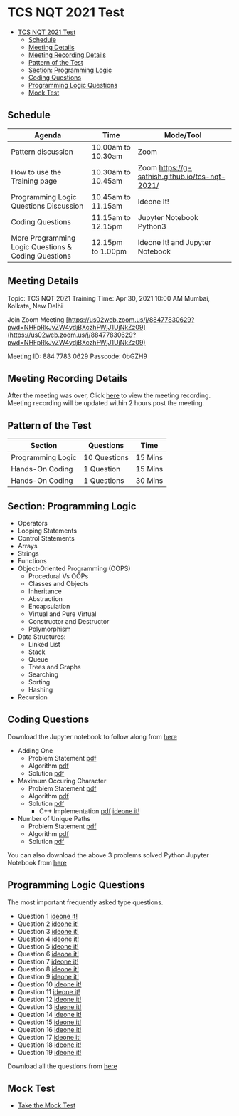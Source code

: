 # TCS NQT 2021 Test
- [TCS NQT 2021 Test](#tcs-nqt-2021-test)
  - [Schedule](#schedule)
  - [Meeting Details](#meeting-details)
  - [Meeting Recording Details](#meeting-recording-details)
  - [Pattern of the Test](#pattern-of-the-test)
  - [Section: Programming Logic](#section-programming-logic)
  - [Coding Questions](#coding-questions)
  - [Programming Logic Questions](#programming-logic-questions)
  - [Mock Test](#mock-test)

## Schedule

| Agenda                                              | Time               | Mode/Tool                                      |
|-----------------------------------------------------|--------------------|------------------------------------------------|
| Pattern discussion                                  | 10.00am to 10.30am | Zoom                                           |
| How to use the Training page                        | 10.30am to 10.45am | Zoom https://g-sathish.github.io/tcs-nqt-2021/ |
| Programming Logic Questions Discussion              | 10.45am to 11.15am | Ideone It!                                     |
| Coding Questions                                    | 11.15am to 12.15pm | Jupyter Notebook Python3                       |
| More Programming Logic Questions & Coding Questions | 12.15pm to 1.00pm  | Ideone It! and Jupyter Notebook                |

## Meeting Details


Topic: TCS NQT 2021 Training
Time: Apr 30, 2021 10:00 AM Mumbai, Kolkata, New Delhi

Join Zoom Meeting
[https://us02web.zoom.us/j/88477830629?pwd=NHFpRkJvZW4ydjBXczhFWjJ1UjNkZz09](https://us02web.zoom.us/j/88477830629?pwd=NHFpRkJvZW4ydjBXczhFWjJ1UjNkZz09)

Meeting ID: 884 7783 0629
Passcode: 0bGZH9


## Meeting Recording Details

After the meeting was over, Click [here](https://us02web.zoom.us/rec/share/u9kM7uKWrv2mqdMfAWwetDiariG0VWfgXYcQv-Y2Owby-z3gHhIBwVRNT0s1WOzG.jmO2tYxv76-Fb7Lt?startTime=1619758094000) to view the meeting recording. Meeting recording will be updated within 2 hours post the meeting.

## Pattern of the Test

| Section           | Questions    | Time    |
|-------------------|--------------|---------|
| Programming Logic | 10 Questions | 15 Mins |
| Hands-On Coding   | 1 Question   | 15 Mins |
| Hands-On Coding   | 1 Questions  | 30 Mins |

## Section: Programming Logic

- Operators
- Looping Statements
- Control Statements
- Arrays
- Strings
- Functions
- Object-Oriented Programming (OOPS)
  - Procedural Vs OOPs
  - Classes and Objects
  - Inheritance
  - Abstraction
  - Encapsulation
  - Virtual and Pure Virtual
  - Constructor and Destructor
  - Polymorphism
- Data Structures:
  - Linked List
  - Stack
  - Queue
  - Trees and Graphs
  - Searching
  - Sorting
  - Hashing
- Recursion

## Coding Questions

Download the Jupyter notebook to follow along from [here](https://github.com/g-sathish/tcs-nqt-2021/raw/main/tcs.ipynb)

- Adding One
  - Problem Statement [pdf](https://github.com/g-sathish/tcs-nqt-2021/blob/main/1-problem-statement.pdf)
  - Algorithm [pdf](https://github.com/g-sathish/tcs-nqt-2021/blob/main/1-algorithm.pdf)
  - Solution [pdf](https://github.com/g-sathish/tcs-nqt-2021/blob/main/1-solution.pdf)
- Maximum Occuring Character
  - Problem Statement [pdf](https://github.com/g-sathish/tcs-nqt-2021/blob/main/2-problem-statement.pdf)
  - Algorithm [pdf](https://github.com/g-sathish/tcs-nqt-2021/blob/main/2-algorithm.pdf)
  - Solution [pdf](https://github.com/g-sathish/tcs-nqt-2021/blob/main/2-solution.pdf)
    - C++ Implementation [pdf](https://github.com/g-sathish/tcs-nqt-2021/blob/main/2-solution-cpp.pdf) [ideone it!](https://ideone.com/gPYl76)
- Number of Unique Paths
  - Problem Statement [pdf](https://github.com/g-sathish/tcs-nqt-2021/blob/main/3-problem-statement.pdf)
  - Algorithm [pdf](https://github.com/g-sathish/tcs-nqt-2021/blob/main/3-algorithm.pdf)
  - Solution [pdf](https://github.com/g-sathish/tcs-nqt-2021/blob/main/3-solution.pdf)

You can also download the above 3 problems solved Python Jupyter Notebook from [here](https://github.com/g-sathish/tcs-nqt-2021/blob/main/tcs-solved.ipynb)

## Programming Logic Questions

The most important frequently asked type questions.

- Question 1 [ideone it!](https://ideone.com/BpowBP)
- Question 2 [ideone it!](https://ideone.com/bgjkgj)
- Question 3 [ideone it!](https://ideone.com/akgfAD)
- Question 4 [ideone it!](https://ideone.com/m3VyGr)
- Question 5 [ideone it!](https://ideone.com/jI5Lsg)
- Question 6 [ideone it!](https://ideone.com/UpAj0d)
- Question 7 [ideone it!](https://ideone.com/M9wdsu)
- Question 8 [ideone it!](https://ideone.com/QgqwoJ)
- Question 9 [ideone it!](https://ideone.com/BFRLVD)
- Question 10 [ideone it!](https://ideone.com/uA1TjP)
- Question 11 [ideone it!](https://ideone.com/kigat2)
- Question 12 [ideone it!](https://ideone.com/fCjiE5)
- Question 13 [ideone it!](https://ideone.com/8zGw6y)
- Question 14 [ideone it!](https://ideone.com/IjPLz7)
- Question 15 [ideone it!](https://ideone.com/jeaOIq)
- Question 16 [ideone it!](https://ideone.com/9uPpnf)
- Question 17 [ideone it!](https://ideone.com/woEPD9)
- Question 18 [ideone it!](https://ideone.com/9RHcpC)
- Question 19 [ideone it!](https://ideone.com/B0lUez)

Download all the questions from [here](https://github.com/g-sathish/tcs-nqt-2021/blob/main/mcqs.pdf)

## Mock Test

- [Take the Mock Test](https://hr.gs/rvscas-tcs-nqt-2021)

<script 
        async
        src="https://utteranc.es/client.js"
        repo="g-sathish/ideaelan"
        issue-term="title"
        theme="github-light"
        crossorigin="anonymous"
></script>
